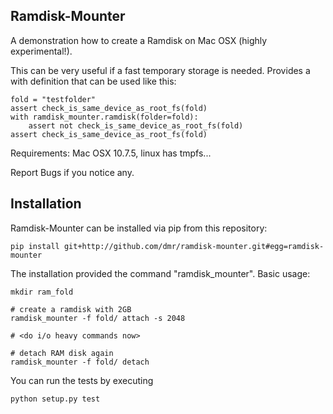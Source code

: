Ramdisk-Mounter
---------------

A demonstration how to create a Ramdisk on Mac OSX (highly experimental!).

This can be very useful if a fast temporary storage is needed.
Provides a with definition that can be used like this:

    fold = "testfolder"
    assert check_is_same_device_as_root_fs(fold)
    with ramdisk_mounter.ramdisk(folder=fold):
        assert not check_is_same_device_as_root_fs(fold)
    assert check_is_same_device_as_root_fs(fold)


Requirements: Mac OSX 10.7.5, linux has tmpfs...

Report Bugs if you notice any.


Installation
------------

Ramdisk-Mounter can be installed via pip from this repository:

    pip install git+http://github.com/dmr/ramdisk-mounter.git#egg=ramdisk-mounter

The installation provided the command "ramdisk_mounter". Basic usage:

    mkdir ram_fold

    # create a ramdisk with 2GB
    ramdisk_mounter -f fold/ attach -s 2048

    # <do i/o heavy commands now>

    # detach RAM disk again
    ramdisk_mounter -f fold/ detach


You can run the tests by executing

    python setup.py test
